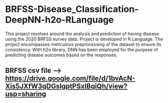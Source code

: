 # BRFSS-Disease_Classification-DeepNN-h2o-RLanguage
This project revolves around the analysis and prediction of having disease using the 2020 BRFSS survey data. Project is developed in R Language. The project encompasses meticulous preprocessing of the dataset to ensure its consistency. With h2o library, DNN has been employed for the purpose of predicting disease outcomes based on the responses. 
## BRFSS csv file --> https://drive.google.com/file/d/1bvAcN-Xis5JXfW3qDGsIgptPSxIBqiQh/view?usp=sharing
